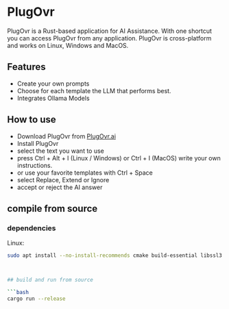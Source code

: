 # PlugOvr

PlugOvr is a Rust-based application for AI Assistance. With one shortcut you can access PlugOvr from any application. PlugOvr is cross-platform and works on Linux, Windows and MacOS.

## Features

- Create your own prompts
- Choose for each template the LLM that performs best.
- Integrates Ollama Models 

## How to use

- Download PlugOvr from [PlugOvr.ai](https://plugovr.ai)
- Install PlugOvr
- select the text you want to use
- press Ctrl + Alt + I (Linux / Windows) or Ctrl + I (MacOS) write your own instructions.
- or use your favorite templates with Ctrl + Space
- select Replace, Extend or Ignore
- accept or reject the AI answer

## compile from source

### dependencies

Linux:
```bash
sudo apt install --no-install-recommends cmake build-essential libssl3 libdbus-1-3 libglfw3-dev libgtk-3-dev libxcb1-dev libxcb-render0-dev libxcb-shape0-dev libxcb-xfixes0-dev libxdo-dev



## build and run from source

```bash
cargo run --release
```
